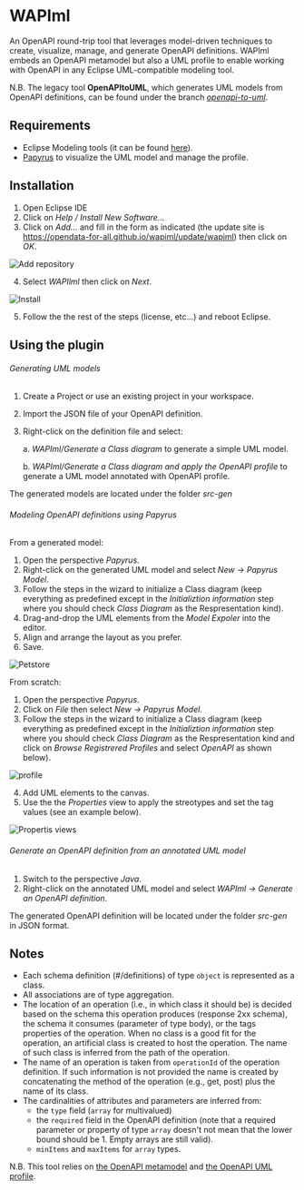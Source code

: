 
# WAPIml

An OpenAPI round-trip tool that leverages model-driven techniques to create, visualize, manage, and generate OpenAPI
definitions. WAPIml embeds an OpenAPI metamodel but also a UML profile to enable working with OpenAPI in any Eclipse UML-compatible modeling tool.

N.B. The legacy tool **OpenAPItoUML**, which generates UML models from OpenAPI definitions, can be found under the branch [*openapi-to-uml*](https://github.com/opendata-for-all/wapiml/tree/openapi-to-uml).

## Requirements

- Eclipse Modeling tools (it can be found [here](https://www.eclipse.org/downloads/packages/release/2019-06/r/eclipse-modeling-tools)).
- [Papyrus](https://www.eclipse.org/papyrus/) to visualize the UML model and manage the profile.

## Installation

1. Open Eclipse IDE
2. Click on *Help / Install New Software...*
3. Click on *Add...* and fill in the form as indicated (the update site is https://opendata-for-all.github.io/wapiml/update/wapiml) then click on *OK*.

![Add repository](https://opendata-for-all.github.io/wapiml/images/wapiml/capture1.PNG)

4. Select *WAPIlml* then click on *Next*.

![Install](https://opendata-for-all.github.io/wapiml/images/wapiml/capture2.PNG)

5. Follow the the rest of the steps (license, etc...) and reboot Eclipse.

## Using the plugin

###### Generating UML models 
1. Create a Project or use an existing project in your workspace.
2. Import the JSON file of your OpenAPI definition. 
3. Right-click on the definition file and select:

	a. *WAPIml/Generate a Class diagram* to generate a simple UML model.
	
	b. *WAPIml/Generate a Class diagram and apply the OpenAPI profile* to generate a UML model annotated with OpenAPI profile.
	
The generated models are located under the folder *src-gen*


###### Modeling OpenAPI definitions using Papyrus

From a generated model:

1. Open the perspective *Papyrus*.
2. Right-click on the generated UML model and select *New -> Papyrus Model*.
4. Follow the steps in the wizard to initialize a Class diagram (keep everything as predefined except in the *Initializtion information* step where you should check *Class Diagram* as the Respresentation kind).
5. Drag-and-drop the UML elements from the *Model Expoler* into the editor.
6. Align and arrange the layout as you prefer.
7. Save.

![Petstore](https://opendata-for-all.github.io/wapiml/images/wapiml/petstore.png)

From scratch:

1. Open the perspective *Papyrus*.
2. Click on *File* then select *New -> Papyrus Model*.
3. Follow the steps in the wizard to initialize a Class diagram (keep everything as predefined except in the *Initializtion information* step where you should check *Class Diagram* as the Respresentation kind and click on *Browse Registrered Profiles* and select *OpenAPI* as shown below).

![profile](https://opendata-for-all.github.io/wapiml/images/wapiml/capture3.PNG)

4. Add UML elements to the canvas.
5. Use the the *Properties* view to apply the streotypes and set the tag values (see an example below).

![Propertis views](https://opendata-for-all.github.io/wapiml/images/wapiml/capture4.PNG)

###### Generate an OpenAPI definition from an annotated UML model

1. Switch to the perspective *Java*.
2. Right-click on the annotated UML model and select *WAPIml -> Generate an OpenAPI definition*.

The generated OpenAPI definition will be located under the folder *src-gen* in JSON format.

## Notes
- Each schema definition  (#/definitions) of type `object` is represented as a class.
- All associations are of type aggregation.
- The location of an operation (i.e., in which class it should be) is decided based on the schema this operation produces (response 2xx schema), the schema it consumes (parameter of type body), or the tags properties of the operation. When no class is a good fit for the operation, an artificial class is created to host the operation. The name of such class is inferred from the path of the operation.
- The name of an operation is taken from `operationId` of the operation definition. If such information is not provided the name is created by concatenating the method of the operation (e.g., get, post) plus the name of its class.
- The cardinalities of attributes and parameters are inferred from:
	- the `type` field (`array` for multivalued)
	- the `required` field in the OpenAPI definition (note that a required parameter or property of type `array` doesn't not mean that the lower bound should be 1. Empty arrays are still valid).
	- `minItems` and `maxItems` for `array` types.

N.B. This tool relies on [the OpenAPI metamodel](https://github.com/opendata-for-all/openapi-metamodel) and [the OpenAPI UML profile](https://github.com/opendata-for-all/openapi-profile).
